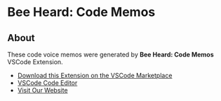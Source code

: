 # Bee Heard: Code Memos

## About

These code voice memos were generated by **Bee Heard: Code Memos** VSCode Extension.

- [Download this Extension on the VSCode Marketplace](https://marketplace.visualstudio.com/items?itemName=night-owl-labs.bee-heard)
- [VSCode Code Editor](https://code.visualstudio.com/)
- [Visit Our Website](https://beeheard.com)
